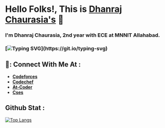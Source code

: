 # Hello Folks!, This is [**Dhanraj Chaurasia's**](https://dhanrajchaurasia.github.io/) :wave:
### I'm Dhanraj Chaurasia, 2nd year with ECE at MNNIT Allahabad.
### [![Typing SVG](https://readme-typing-svg.herokuapp.com?font=Roboto&color=%23FFF03C&size=25&center=true&vCenter=true&width=850&height=30&lines=An+enthusiast+frontend+web+developer.;A+competitive+programmer+(coder).+;Enthusiast+to+learn+new+things.;A+quick+learner+to+develop+new+skills.)](https://git.io/typing-svg)
## 🌟: Connect With Me At : 
- [**Codeforces**](https://codeforces.com/profile/coderdhanraj)
- [**Codechef**](https://codechef.com/users/coderdhanraj/)
- [**At-Coder**](https://atcoder.jp/users/coderdhanraj/)
- [**Cses**](https://cses.fi/user/75925/)
## Github Stat :
[![Top Langs](https://github-readme-stats.vercel.app/api/top-langs/?username=dhanrajchaurasia)](https://github.com/anuraghazra/github-readme-stats)

